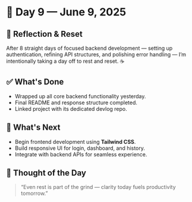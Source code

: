 # 📅 Day 9 — June 9, 2025

## 🧠 Reflection & Reset

After 8 straight days of focused backend development — setting up authentication, refining API structures, and polishing error handling — I’m intentionally taking a day off to rest and reset. ☕️

## ✅ What's Done
- Wrapped up all core backend functionality yesterday.
- Final README and response structure completed.
- Linked project with its dedicated devlog repo.

## 🔭 What's Next
- Begin frontend development using **Tailwind CSS**.
- Build responsive UI for login, dashboard, and history.
- Integrate with backend APIs for seamless experience.

## 💬 Thought of the Day
> “Even rest is part of the grind — clarity today fuels productivity tomorrow.”  
